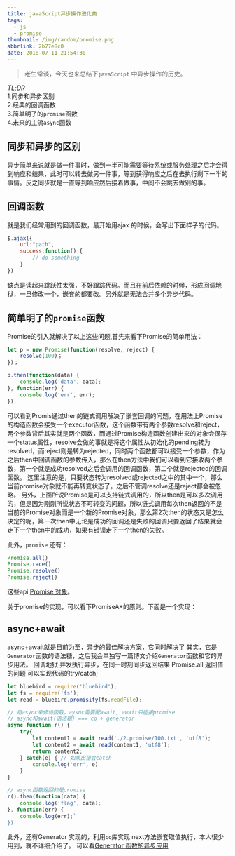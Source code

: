 ```yaml
---
title: javaScript异步操作进化曲
tags:
  - js
  - promise
thumbnail: /img/random/promise.png
abbrlink: 2b77e8c0
date: 2018-07-11 21:54:30
---
```

> 老生常谈，今天也来总结下`javaScript` 中异步操作的历史。

*TL;DR*  
1.同步和异步区别  
2.经典的回调函数    
3.简单明了的`promise`函数  
4.未来的主流`async`函数  

## 同步和异步的区别
异步简单来说就是做一件事时，做到一半可能需要等待系统或服务处理之后才会得到响应和结果，此时可以转去做另一件事，等到获得响应之后在去执行剩下一半的事情。反之同步就是一直等到响应然后接着做事，中间不会跳去做别的事。

## 回调函数
就是我们经常用到的回调函数，最开始用ajax 的时候，会写出下面样子的代码。

```javascript
$.ajax({
    url:"path",
    success:function() {
        // do something
    }
})

```

缺点是读起来跳跃性太强，不好跟踪代码。而且在前后依赖的时候，形成回调地狱，一旦修改一个，嵌套的都要改。另外就是无法合并多个异步代码。

## 简单明了的`promise`函数 
Promise的引入就解决了以上这些问题,首先来看下Promise的简单用法：

```javascript
let p = new Promise(function(resolve, reject) {
    resolve(100)；
})；

p.then(function(data) {
    console.log('data', data);
}, function(err) {
    console.log('err', err);
});

```
可以看到Promis通过then的链式调用解决了嵌套回调的问题，在用法上Promise的构造函数会接受一个executor函数，这个函数带有两个参数resolve和reject，两个参数背后其实就是两个函数，而通过Promise构造函数创建出来的对象会保存一个status属性，resolve会做的事就是将这个属性从初始化的pending转为resolved，而reject则是转为rejected，同时两个函数都可以接受一个参数，作为之后then中回调函数的参数传入，那么在then方法中我们可以看到它接收两个参数，第一个就是成功resolved之后会调用的回调函数，第二个就是rejected的回调函数。
这里注意的是，只要状态转为resolved或rejected之中的其中一个，那么当前promise对象就不能再转变状态了。之后不管调resolve还是reject都会被忽略。
另外，上面所说Promise是可以支持链式调用的，所以then是可以多次调用的，但是因为刚刚所说状态不可转变的问题，所以链式调用每次then返回的不是当前的Promise对象而是一个新的Promise对象，那么第2次then的状态又是怎么决定的呢，第一次then中无论是成功的回调还是失败的回调只要返回了结果就会走下一个then中的成功，如果有错误走下一个then的失败。

此外，`promise` 还有：
```javascript
Promise.all()
Promise.race()
Promise.resolve()
Promise.reject()
```

这些api
[Promise 对象](http://es6.ruanyifeng.com/#docs/promise)。

关于promise的实现，可以看下PromiseA+的原则。下面是一个实现：

<!-- Get UTF-8 Size (ANSI C) -->
<!-- Begin -->
<script src="https://gist.github.com/x1nes/5fad2985f43f235ed59702b805a7d824.js"></script>
<!-- End -->



## async+await
async+await就是目前为至，异步的最佳解决方案，它同时解决了
其实，它是`Generator`函数的语法糖，之后我会单独写一篇博文介绍`Generator`函数和它的异步用法。
回调地狱
并发执行异步，在同一时刻同步返回结果 Promise.all
返回值的问题
可以实现代码的try/catch;

```javascript
let bluebird = require('bluebird');
let fs = require('fs');
let read = bluebird.promisify(fs.readFile);

// 用async来修饰函数，aysnc需要配await, await只能接promise
// async和await(语法糖) === co + generator
async function r() {
    try{
        let content1 = await read('./2.promise/100.txt', 'utf8');
        let content2 = await read(content1, 'utf8');
        return content2;
    } catch(e) { // 如果出错会catch
        console.log('err', e)
    }
}

// async函数返回的是promise
r().then(function(data) {
    console.log('flag', data);
}, function(err) {
    console.log(err);`
})

```


此外，还有Generator 实现的，利用`co`库实现 next方法嵌套取值执行，本人很少用到，就不详细介绍了。 
可以看[Generator 函数的异步应用](http://es6.ruanyifeng.com/#docs/generator-async)